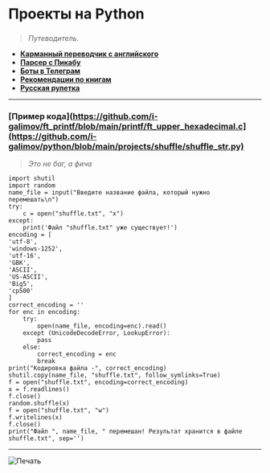 # Проекты на Python

### 
> *Путеводитель.*
* [**Карманный переводчик с английского**](https://github.com/i-galimov/python/blob/main/projects/translate/lite_tutor_english1.0.py)
* [**Парсер с Пикабу**](https://github.com/i-galimov/python/blob/main/projects/parser/parser-pikabu.py)
* [**Боты в Телеграм**](https://github.com/i-galimov/python/tree/main/projects/Python_bot)
* [**Рекомендации по книгам**](https://github.com/i-galimov/python/blob/main/projects/books/my_favorite_books.py)
* [**Русская рулетка**](https://github.com/i-galimov/python/blob/main/projects/roulette/roulette.py)
---
### [Пример кода](https://github.com/i-galimov/ft_printf/blob/main/printf/ft_upper_hexadecimal.c](https://github.com/i-galimov/python/blob/main/projects/shuffle/shuffle_str.py) 
> *Это не баг, а фича*
```
import shutil
import random
name_file = input("Введите название файла, который нужно перемешать\n")
try:
    c = open("shuffle.txt", "x")
except:
    print('Файл "shuffle.txt" уже существует!')
encoding = [
'utf-8',
'windows-1252',
'utf-16',
'GBK',
'ASCII',
'US-ASCII',
'Big5',
'cp500'
]
correct_encoding = ''
for enc in encoding:
    try:
        open(name_file, encoding=enc).read()
    except (UnicodeDecodeError, LookupError):
        pass
    else:
        correct_encoding = enc
        break
print("Кодировка файла -", correct_encoding)
shutil.copy(name_file, "shuffle.txt", follow_symlinks=True)
f = open("shuffle.txt", encoding=correct_encoding) 
x = f.readlines() 
f.close()
random.shuffle(x)
f = open("shuffle.txt", "w")
f.writelines(x)
f.close()
print("Файл ", name_file, " перемешан! Результат хранится в файле shuffle.txt", sep='')
```
********
> 
![Печать](https://cdn.pixabay.com/photo/2014/05/21/22/28/old-newspaper-350376_1280.jpg)
